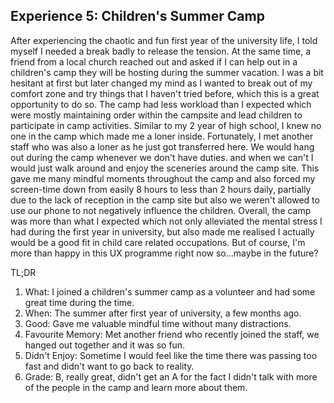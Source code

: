 ## Experience 5: Children's Summer Camp

After experiencing the chaotic and fun first year of the university life, I told myself I needed a break badly to release the tension. At the same time, a friend from a local church reached out and asked if I can help out in a children's camp they will be hosting during the summer vacation. I was a bit hesitant at first but later changed my mind as I wanted to break out of my comfort zone and try things that I haven't tried before, which this is a great opportunity to do so.
The camp had less workload than I expected which were mostly maintaining order within the campsite and lead children to participate in camp activities. Similar to my 2 year of high school, I knew no one in the camp which made me a loner inside. Fortunately, I met another staff who was also a loner as he just got transferred here. We would hang out during the camp whenever we don't have duties. and when we can't I would just walk around and enjoy the sceneries around the camp site. This gave me many mindful moments throughout the camp and also forced my screen-time down from easily 8 hours to less than 2 hours daily, partially due to the lack of reception in the camp site but also we weren't allowed to use our phone to not negatively influence the children.
Overall, the camp was more than what I expected which not only alleviated the mental stress I had during the first year in university, but also made me realised I actually would be a good fit in child care related occupations. But of course, I'm more than happy in this UX programme right now so…maybe in the future?

TL;DR
1. What: I joined a children's summer camp as a volunteer and had some great time during the time.
2. When: The summer after first year of university, a few months ago.
3. Good: Gave me valuable mindful time without many distractions.
4. Favourite Memory: Met another friend who recently joined the staff, we hanged out together and it was so fun.
5. Didn't Enjoy: Sometime I would feel like the time there was passing too fast and didn't want to go back to reality.
6. Grade: B, really great, didn't get an A for the fact I didn't talk with more of the people in the camp and learn more about them.
